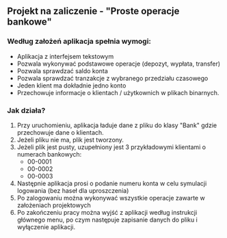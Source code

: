 ## Projekt na zaliczenie - "Proste operacje bankowe"
### Według założeń aplikacja spełnia wymogi:
- Aplikacja z interfejsem tekstowym
- Pozwala wykonywać podstawowe operacje (depozyt, wypłata, transfer)
- Pozwala sprawdzać saldo konta
- Pozwala sprawdzać tranzakcje z wybranego przedziału czasowego
- Jeden klient ma dokładnie jedno konto
- Przechowuje informacje o klientach / użytkownich w plikach binarnych.

### Jak działa?
1) Przy uruchomieniu, aplikacja ładuje dane z pliku do klasy "Bank" gdzie przechowuje dane o klientach.
2) Jeżeli pliku nie ma, plik jest tworzony.
3) Jeżeli plik jest pusty, uzupełniony jest 3 przykładowymi klientami o numerach bankowych:
    - 00-0001
    - 00-0002
    - 00-0003
4) Następnie aplikacja prosi o podanie numeru konta w celu symulacji logowania (bez haseł dla uproszczenia)
5) Po zalogowaniu można wykonywać wszystkie operacje zawarte w założeniach projektowych
6) Po zakończeniu pracy można wyjść z aplikacji według instrukcji głównego menu, po czym następuje zapisanie danych do pliku i wyłączenie aplikacji.
